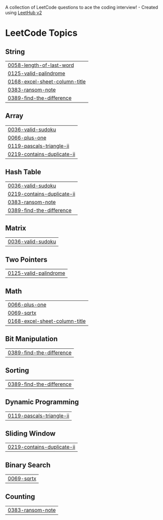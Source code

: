 A collection of LeetCode questions to ace the coding interview! - Created using [LeetHub v2](https://github.com/arunbhardwaj/LeetHub-2.0)
<!---LeetCode Topics Start-->
# LeetCode Topics
## String
|  |
| ------- |
| [0058-length-of-last-word](https://github.com/manusri06/september_2025/tree/master/0058-length-of-last-word) |
| [0125-valid-palindrome](https://github.com/manusri06/september_2025/tree/master/0125-valid-palindrome) |
| [0168-excel-sheet-column-title](https://github.com/manusri06/september_2025/tree/master/0168-excel-sheet-column-title) |
| [0383-ransom-note](https://github.com/manusri06/september_2025/tree/master/0383-ransom-note) |
| [0389-find-the-difference](https://github.com/manusri06/september_2025/tree/master/0389-find-the-difference) |
## Array
|  |
| ------- |
| [0036-valid-sudoku](https://github.com/manusri06/september_2025/tree/master/0036-valid-sudoku) |
| [0066-plus-one](https://github.com/manusri06/september_2025/tree/master/0066-plus-one) |
| [0119-pascals-triangle-ii](https://github.com/manusri06/september_2025/tree/master/0119-pascals-triangle-ii) |
| [0219-contains-duplicate-ii](https://github.com/manusri06/september_2025/tree/master/0219-contains-duplicate-ii) |
## Hash Table
|  |
| ------- |
| [0036-valid-sudoku](https://github.com/manusri06/september_2025/tree/master/0036-valid-sudoku) |
| [0219-contains-duplicate-ii](https://github.com/manusri06/september_2025/tree/master/0219-contains-duplicate-ii) |
| [0383-ransom-note](https://github.com/manusri06/september_2025/tree/master/0383-ransom-note) |
| [0389-find-the-difference](https://github.com/manusri06/september_2025/tree/master/0389-find-the-difference) |
## Matrix
|  |
| ------- |
| [0036-valid-sudoku](https://github.com/manusri06/september_2025/tree/master/0036-valid-sudoku) |
## Two Pointers
|  |
| ------- |
| [0125-valid-palindrome](https://github.com/manusri06/september_2025/tree/master/0125-valid-palindrome) |
## Math
|  |
| ------- |
| [0066-plus-one](https://github.com/manusri06/september_2025/tree/master/0066-plus-one) |
| [0069-sqrtx](https://github.com/manusri06/september_2025/tree/master/0069-sqrtx) |
| [0168-excel-sheet-column-title](https://github.com/manusri06/september_2025/tree/master/0168-excel-sheet-column-title) |
## Bit Manipulation
|  |
| ------- |
| [0389-find-the-difference](https://github.com/manusri06/september_2025/tree/master/0389-find-the-difference) |
## Sorting
|  |
| ------- |
| [0389-find-the-difference](https://github.com/manusri06/september_2025/tree/master/0389-find-the-difference) |
## Dynamic Programming
|  |
| ------- |
| [0119-pascals-triangle-ii](https://github.com/manusri06/september_2025/tree/master/0119-pascals-triangle-ii) |
## Sliding Window
|  |
| ------- |
| [0219-contains-duplicate-ii](https://github.com/manusri06/september_2025/tree/master/0219-contains-duplicate-ii) |
## Binary Search
|  |
| ------- |
| [0069-sqrtx](https://github.com/manusri06/september_2025/tree/master/0069-sqrtx) |
## Counting
|  |
| ------- |
| [0383-ransom-note](https://github.com/manusri06/september_2025/tree/master/0383-ransom-note) |
<!---LeetCode Topics End-->